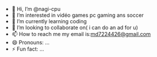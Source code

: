 - 👋 Hi, I’m @nagi-cpu
- 👀 I’m interested in vidéo games pc gaming ans soccer
- 🌱 I’m currently learning coding
- 💞️ I’m looking to collaborate on( i can do an ad for u)
- 📫 How to reach me my email is:md7224426@gmail.com 
- 😄 Pronouns: ...
- ⚡ Fun fact: ...

<!---
nagi-cpu/nagi-cpu is a ✨ special ✨ repository because its `README.md` (this file) appears on your GitHub profile.
You can click the Preview link to take a look at your changes.
--->
